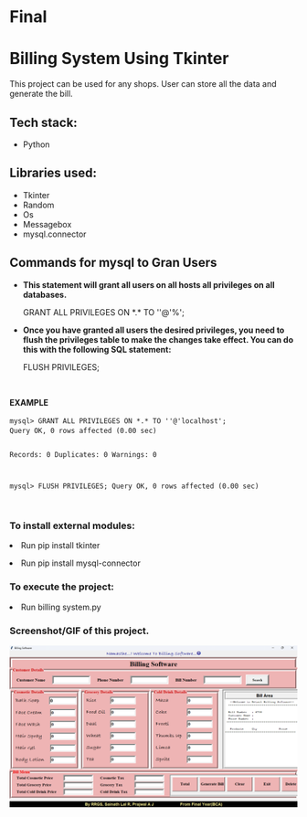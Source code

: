 # Final
<h1>Billing System Using Tkinter</h1>
<p>This project can be used for any shops. User can store all the data and generate the bill.</p>

<h2>Tech stack:</h2>
<ul>
    <li>Python</li>
</ul>

<h2>Libraries used:</h2>
<ul>
    <li>Tkinter</li>
    <li>Random</li>
    <li>Os</li>
    <li>Messagebox</li>
    <li>mysql.connector</li>
</ul>
<h2>Commands for mysql to Gran Users</h2>
<ul>
    <li><b>This statement will grant all users on all hosts all privileges on all databases.</b></li>
    <p>GRANT ALL PRIVILEGES ON *.* TO ''@'%';</p>
    <li><b>Once you have granted all users the desired privileges, you need to flush the privileges table to make the changes take effect. You can do this with the following SQL statement:</b></li>
    <p>FLUSH PRIVILEGES;
</p>
</ul>
<br>
<p><b>EXAMPLE</b></p>
<code>mysql> GRANT ALL PRIVILEGES ON *.* TO ''@'localhost';
Query OK, 0 rows affected (0.00 sec)

Records: 0  Duplicates: 0  Warnings: 0

mysql> FLUSH PRIVILEGES;
Query OK, 0 rows affected (0.00 sec)

</code>

<h3>To install external modules:</h3>
<p><li>Run pip install tkinter</li></p>
<p><li>Run pip install mysql-connector</li></p>

<h3>To execute the project:</h3>
<p><li>Run billing system.py</li></p>

<h3>Screenshot/GIF of this project.</h3>

![Bill](https://github.com/Ravi191203/Final/blob/9d2f0622b099ba7c4712d67605c21a37b72157ad/Screenshot%20(6).png)
